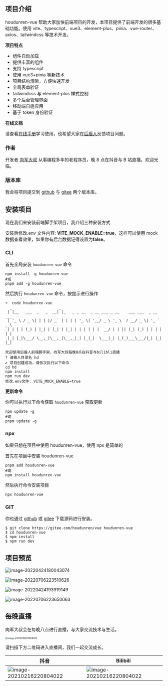 ## 项目介绍 

houdunren-vue 帮助大家加快前端项目的开发，本项目提供了前端开发的很多基础功能。使用 vite、typescript、vue3、element-plus、pinia、vue-router、axios、tailwindcss 等技术开发。

**项目特点**

- 组件自动加载
- 提供丰富的组件
- 支持 typescript
- 使用 vue3+pinia 等新技术
- 项目结构清晰，方便快速开发
- 全局表单验证
- tailwindcss 与 element-plus 样式控制
- 多个后台管理界面
- 移动端自适应用
- 基于 token 身份验证



**在线文档**

请查看[在线手册](https://doc.houdunren.com/houdunren-vue/1%20%E5%9F%BA%E7%A1%80%E7%9F%A5%E8%AF%86.html)学习使用，也希望大家在[后盾人](https://www.houdunren.com/)反馈项目问题。



### 作者

开发者 [向军大叔](https://www.houdunren.com) 从事编程多年的老程序员，晚 8 点在抖音与 B 站直播，欢迎光临。



### 版本库

我会将项目提交到 [github](https://github.com/houdunwang/vue) 与 [gitee](https://gitee.com/houdunren/vue) 两个版本库。



## 安装项目

现在我们来安装前端脚手架项目，我介绍三种安装方式

安装后修改.env 文件内容: **VITE_MOCK_ENABLE=true**，这样可以使用 mock 数据查看效果，如果你有后台数据记得设置为**false**。



### CLI

首先全局安装 `houdunren-vue` 命令

```
npm install -g houdunren-vue
#或
pnpm add -g houdunren-vue
```

然后执行 `houdunren-vue` 命令，按提示进行操作

```
➜  code houdunren-vue
  _                     _
 | |__   ___  _   _  __| |_   _ _ __  _ __ ___ _ __    ___ ___  _ __ ___
 | '_ \ / _ \| | | |/ _` | | | | '_ \| '__/ _ \ '_ \  / __/ _ \| '_ ` _ \
 | | | | (_) | |_| | (_| | |_| | | | | | |  __/ | | || (_| (_) | | | | | |
 |_| |_|\___/ \__,_|\__,_|\__,_|_| |_|_|  \___|_| |_(_)___\___/|_| |_| |_|

欢迎使用后盾人前端脚手架，向军大叔每晚8点在抖音与bilibli直播
? 请输入目录名 hd
✔ 项目创建成功，请依次执行以下命令
cd hd
npm install
npm run dev
修改.env文件: VITE_MOCK_ENABLE=true
```

**更新命令**

你可以执行以下命令获取 `houdunren-vue` 获取更新

```
npm update -g
#或
pnpm update -g
```



### npx

如果只想在项目中使用 houdunren-vue，使用 npx 是简单的

首先在项目中安装 houdunren-vue

```
pnpm add houdunren-vue
#或
npm install houdunren-vue
```

然后执行命令安装项目

```
npx houdunren-vue
```



### GIT

你也通过 [github](https://github.com/houdunwang/vue) 或 [gitee](https://gitee.com/houdunren/vue) 下载源码进行安装。
```
$ git clone https://gitee.com/houdunren/vue houdunren-vue
$ cd houdunren-vue
$ npm install
$ npm run dev
```



## 项目预览

![image-20220424180043074](https://raw.githubusercontent.com/houdunwang/vue/master/core/assets/image-202204241800430745.jpg)

![image-20220706223510626](https://raw.githubusercontent.com/houdunwang/vue/master/core/assets/image-20220706223510625.jpg)

![image-20220424193919149](https://raw.githubusercontent.com/houdunwang/vue/master/core/assets/image-20220706223604418.jpg)

![image-20220706223650063](https://raw.githubusercontent.com/houdunwang/vue/master/core/assets/image-20220706223650063.jpg)



## 每晚直播

向军大叔会在每晚八点进行直播，与大家交流技术与生活。

<img src="https://raw.githubusercontent.com/houdunwang/vue/master/core/assets/xj.jpg" alt="image-20210216220804022" style="zoom:50%;" />

请扫描下方二维码进入直播间，我们一起交流成长。

| 抖音 | Bilibili |
| --- | --- |
| ![image-20210216220804022](https://raw.githubusercontent.com/houdunwang/vue/master/core/assets/douyin.jpg) | ![image-20210216220804022](https://raw.githubusercontent.com/houdunwang/vue/master/core/assets/bilibli.jpg) |
